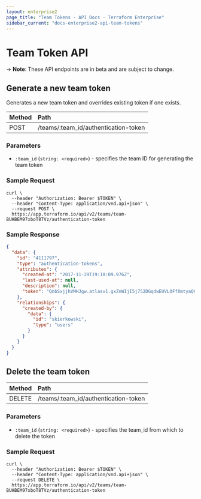 ```yaml
---
layout: enterprise2
page_title: "Team Tokens - API Docs - Terraform Enterprise"
sidebar_current: "docs-enterprise2-api-team-tokens"
---
```


# Team Token API

-> **Note**: These API endpoints are in beta and are subject to change.

## Generate a new team token

Generates a new team token and overrides existing token if one exists.

| Method | Path           |
| :----- | :------------- |
| POST | /teams/:team_id/authentication-token |

### Parameters

- `:team_id` (`string: <required>`) - specifies the team ID for generating the team token

### Sample Request

```shell
curl \
  --header "Authorization: Bearer $TOKEN" \
  --header "Content-Type: application/vnd.api+json" \
  --request POST \
  https://app.terraform.io/api/v2/teams/team-BUHBEM97xboT8TVz/authentication-token
```

### Sample Response

```json
{
  "data": {
    "id": "4111797",
    "type": "authentication-tokens",
    "attributes": {
      "created-at": "2017-11-29T19:18:09.976Z",
      "last-used-at": null,
      "description": null,
      "token": "QnbSxjjhVMHJgw.atlasv1.gxZnWIjI5j752DGqdwEUVLOFf0mtyaQ00H9bA1j90qWb254lEkQyOdfqqcq9zZL7Sm0"
    },
    "relationships": {
      "created-by": {
        "data": {
          "id": "skierkowski",
          "type": "users"
        }
      }
    }
  }
}
```

## Delete the team token

| Method | Path           |
| :----- | :------------- |
| DELETE | /teams/:team_id/authentication-token |

### Parameters

- `:team_id` (`string: <required>`) - specifies the team_id from which to delete the token

### Sample Request

```shell
curl \
  --header "Authorization: Bearer $TOKEN" \
  --header "Content-Type: application/vnd.api+json" \
  --request DELETE \
  https://app.terraform.io/api/v2/teams/team-BUHBEM97xboT8TVz/authentication-token
```
